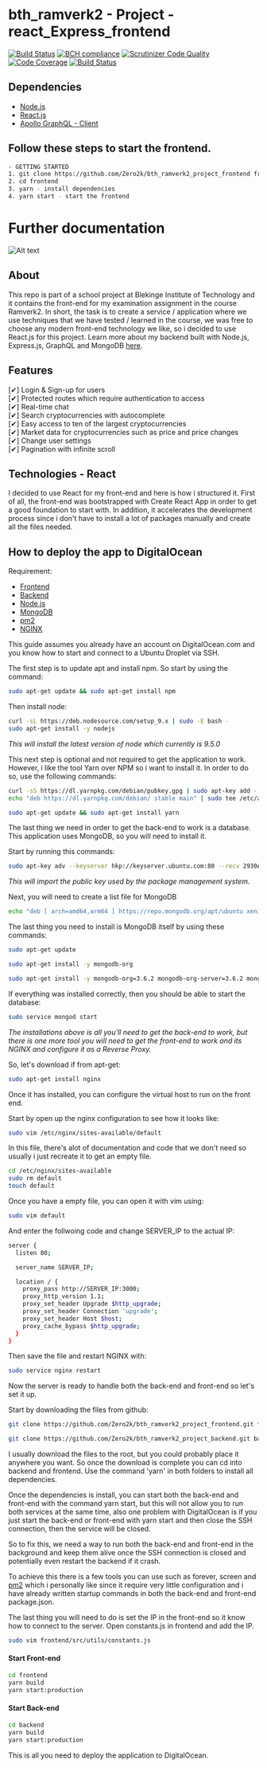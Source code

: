 # bth_ramverk2 - Project - react_Express_frontend

[![Build Status](https://travis-ci.org/Zero2k/bth_ramverk2_project_frontend.svg?branch=master)](https://travis-ci.org/Zero2k/bth_ramverk2_project_frontend)
[![BCH compliance](https://bettercodehub.com/edge/badge/Zero2k/bth_ramverk2_project_frontend?branch=master)](https://bettercodehub.com/)
[![Scrutinizer Code Quality](https://scrutinizer-ci.com/g/Zero2k/bth_ramverk2_project_frontend/badges/quality-score.png?b=master)](https://scrutinizer-ci.com/g/Zero2k/bth_ramverk2_project_frontend/?branch=master)
[![Code Coverage](https://scrutinizer-ci.com/g/Zero2k/bth_ramverk2_project_frontend/badges/coverage.png?b=master)](https://scrutinizer-ci.com/g/Zero2k/bth_ramverk2_project_frontend/?branch=master)
[![Build Status](https://scrutinizer-ci.com/g/Zero2k/bth_ramverk2_project_frontend/badges/build.png?b=master)](https://scrutinizer-ci.com/g/Zero2k/bth_ramverk2_project_frontend/build-status/master)

## Dependencies

 * [Node.js](https://nodejs.org/en/)
 * [React.js](https://reactjs.org/)
 * [Apollo GraphQL - Client](https://www.apollographql.com/client)

## Follow these steps to start the frontend.
```bash
- GETTING STARTED
1. git clone https://github.com/Zero2k/bth_ramverk2_project_frontend frontend
2. cd frontend
3. yarn - install dependencies
4. yarn start - start the frontend
```

# Further documentation

![Alt text](screenshots/screenshot_alt1.png)

## About

This repo is part of a school project at Blekinge Institute of Technology and it contains the front-end for my examination assignment in the course Ramverk2. In short, the task is to create a service / application where we use techniques that we have tested / learned in the course, we was free to choose any modern front-end technology we like, so i decided to use React.js for this project. Learn more about my backend built with Node.js, Express.js, GraphQL and MongoDB [here](https://github.com/Zero2k/bth_ramverk2_project_backend). 

## Features

[✔] Login & Sign-up for users  
[✔] Protected routes which require authentication to access  
[✔] Real-time chat  
[✔] Search cryptocurrencies with autocomplete  
[✔] Easy access to ten of the largest cryptocurrencies  
[✔] Market data for cryptocurrencies such as price and price changes  
[✔] Change user settings  
[✔] Pagination with infinite scroll

## Technologies - React

I decided to use React for my front-end and here is how i structured it. First of all, the front-end was bootstrapped with Create React App in order to get a good foundation to start with. In addition, it accelerates the development process since i don't have to install a lot of packages manually and create all the files needed.

## How to deploy the app to DigitalOcean

Requirement:

* [Frontend](https://github.com/Zero2k/bth_ramverk2_project_frontend)
* [Backend](https://github.com/Zero2k/bth_ramverk2_project_backend)
* [Node.js](https://nodejs.org/en/)
* [MongoDB](https://www.mongodb.com/)
* [pm2](http://pm2.keymetrics.io/)
* [NGINX](https://nginx.org/en/)

This guide assumes you already have an account on DigitalOcean.com and you know how to start and connect to a Ubuntu Droplet via SSH.

The first step is to update apt and install npm. So start by using the command:

```bash
sudo apt-get update && sudo apt-get install npm
```

Then install node: 

```bash
curl -sL https://deb.nodesource.com/setup_9.x | sudo -E bash -
sudo apt-get install -y nodejs
```
*This will install the latest version of node which currently is 9.5.0*

This next step is optional and not required to get the application to work. However, i like the tool Yarn over NPM so i want to install it. In order to do so, use the following commands:

```bash
curl -sS https://dl.yarnpkg.com/debian/pubkey.gpg | sudo apt-key add -
echo "deb https://dl.yarnpkg.com/debian/ stable main" | sudo tee /etc/apt/sources.list.d/yarn.list

sudo apt-get update && sudo apt-get install yarn
```

The last thing we need in order to get the back-end to work is a database. This application uses MongoDB, so you will need to install it.

Start by running this commands:

```bash
sudo apt-key adv --keyserver hkp://keyserver.ubuntu.com:80 --recv 2930ADAE8CAF5059EE73BB4B58712A2291FA4AD5
```
*This will import the public key used by the package management system.*

Next, you will need to create a list file for MongoDB

```bash
echo "deb [ arch=amd64,arm64 ] https://repo.mongodb.org/apt/ubuntu xenial/mongodb-org/3.6 multiverse" | sudo tee /etc/apt/sources.list.d/mongodb-org-3.6.list
```

The last thing you need to install is MongoDB itself by using these commands:

```bash
sudo apt-get update

sudo apt-get install -y mongodb-org

sudo apt-get install -y mongodb-org=3.6.2 mongodb-org-server=3.6.2 mongodb-org-shell=3.6.2 mongodb-org-mongos=3.6.2 mongodb-org-tools=3.6.2
```

If everything was installed correctly, then you should be able to start the database:

```bash
sudo service mongod start
```

*The installations above is all you'll need to get the back-end to work, but there is one more tool you will need to get the front-end to work and its NGINX and configure it as a Reverse Proxy.*

So, let's download if from apt-get:

```bash
sudo apt-get install nginx
```

Once it has installed, you can configure the virtual host to run on the front end.

Start by open up the nginx configuration to see how it looks like:

```bash
sudo vim /etc/nginx/sites-available/default
```

In this file, there's alot of documentation and code that we don't need so usually i just recreate it to get an empty file.

```bash
cd /etc/nginx/sites-available
sudo rm default
touch default
```

Once you have a empty file, you can open it with vim using: 

```bash
sudo vim default
```

And enter the follwoing code and change SERVER_IP to the actual IP:

```bash
server {
  listen 80;

  server_name SERVER_IP;

  location / {
    proxy_pass http://SERVER_IP:3000;
    proxy_http_version 1.1;
    proxy_set_header Upgrade $http_upgrade;
    proxy_set_header Connection 'upgrade';
    proxy_set_header Host $host;
    proxy_cache_bypass $http_upgrade;
  }
}
```

Then save the file and restart NGINX with: 

```bash
sudo service nginx restart
```

Now the server is ready to handle both the back-end and front-end so let's set it up.

Start by downloading the files from github:

```bash
git clone https://github.com/Zero2k/bth_ramverk2_project_frontend.git frontend

git clone https://github.com/Zero2k/bth_ramverk2_project_backend.git backend
```

I usually download the files to the root, but you could probably place it anywhere you want. So once the download is complete you can cd into backend and frontend. Use the command 'yarn' in both folders to install all dependencies. 

Once the dependencies is install, you can start both the back-end and front-end with the command yarn start, but this will not allow you to run both services at the same time, also one problem with DigitalOcean is if you just start the back-end or front-end with yarn start and then close the SSH connection, then the service will be closed.

So to fix this, we need a way to run both the back-end and front-end in the background and keep them alive once the SSH connection is closed and potentially even restart the backend if it crash.

To achieve this there is a few tools you can use such as forever, screen and [pm2](http://pm2.keymetrics.io/) which i personally like since it require very little configuration and i have already written startup commands in both the back-end and front-end package.json.

The last thing you will need to do is set the IP in the front-end so it know how to connect to the server. Open constants.js in frontend and add the IP.

```bash
sudo vim frontend/src/utils/constants.js
```

#### Start Front-end

```bash
cd frontend
yarn build
yarn start:production
```

#### Start Back-end
```bash
cd backend
yarn build
yarn start:production
```

This is all you need to deploy the application to DigitalOcean.
